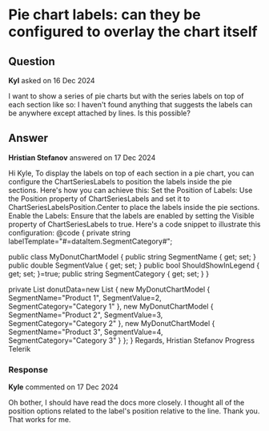 # Pie chart labels: can they be configured to overlay the chart itself

## Question

**Kyl** asked on 16 Dec 2024

I want to show a series of pie charts but with the series labels on top of each section like so: I haven't found anything that suggests the labels can be anywhere except attached by lines. Is this possible?

## Answer

**Hristian Stefanov** answered on 17 Dec 2024

Hi Kyle, To display the labels on top of each section in a pie chart, you can configure the ChartSeriesLabels to position the labels inside the pie sections. Here's how you can achieve this: Set the Position of Labels: Use the Position property of ChartSeriesLabels and set it to ChartSeriesLabelsPosition.Center to place the labels inside the pie sections. Enable the Labels: Ensure that the labels are enabled by setting the Visible property of ChartSeriesLabels to true. Here's a code snippet to illustrate this configuration: <TelerikChart Width="600px" Height="600px"> <ChartSeriesItems> <ChartSeries Type="ChartSeriesType.Donut" Data="@donutData" Field="@nameof(MyDonutChartModel.SegmentValue)" CategoryField="@nameof(MyDonutChartModel.SegmentName)"> <ChartSeriesLabels Visible="true" Position="ChartSeriesLabelsPosition.Center" Template="@labelTemplate"> </ChartSeriesLabels> </ChartSeries> </ChartSeriesItems> <ChartTitle Text="Revenue per product"> </ChartTitle> <ChartLegend Position="ChartLegendPosition.Right"> </ChartLegend> </TelerikChart> @code {
private string labelTemplate="#=dataItem.SegmentCategory#";

public class MyDonutChartModel
{
public string SegmentName { get; set; }
public double SegmentValue { get; set; }
public bool ShouldShowInLegend { get; set; }=true;
public string SegmentCategory { get; set; }
}

private List <MyDonutChartModel> donutData=new List <MyDonutChartModel> {
new MyDonutChartModel
{
SegmentName="Product 1",
SegmentValue=2,
SegmentCategory="Category 1"
},
new MyDonutChartModel
{
SegmentName="Product 2",
SegmentValue=3,
SegmentCategory="Category 2"
},
new MyDonutChartModel
{
SegmentName="Product 3",
SegmentValue=4,
SegmentCategory="Category 3"
}
};
} Regards, Hristian Stefanov Progress Telerik

### Response

**Kyle** commented on 17 Dec 2024

Oh bother, I should have read the docs more closely. I thought all of the position options related to the label's position relative to the line. Thank you. That works for me.
